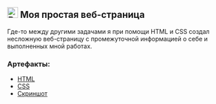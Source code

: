 ## <img src="https://raw.githubusercontent.com/Tarikul-Islam-Anik/Animated-Fluent-Emojis/master/Emojis/Objects/Paperclip.png" alt="Paperclip" width="25" height="25" /> Моя простая веб-страница

Где-то между другими задачами я при помощи HTML и CSS создал несложную веб-страницу с промежуточной информацией о себе и выполненных мной работах.

### Артефакты:

* [HTML](https://github.com/khramovich/html-and-css/blob/main/index.html)
* [CSS](https://github.com/khramovich/html-and-css/blob/main/styles.css)
* [Скриншот](https://drive.google.com/file/d/1hRDvYjMBmLEGjwGF1uncBkVj1-g7IaaG/view)
